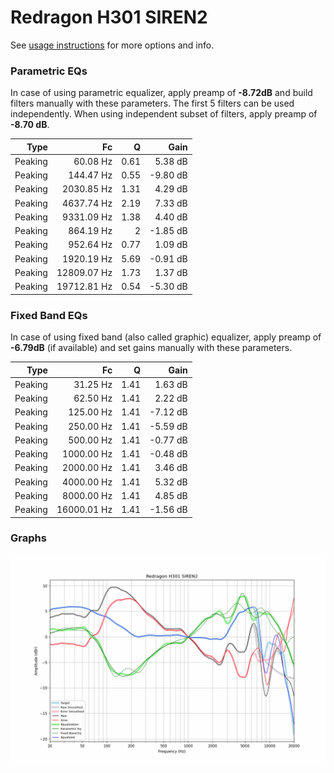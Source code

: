 # Redragon H301 SIREN2
See [usage instructions](https://github.com/jaakkopasanen/AutoEq#usage) for more options and info.

### Parametric EQs
In case of using parametric equalizer, apply preamp of **-8.72dB** and build filters manually
with these parameters. The first 5 filters can be used independently.
When using independent subset of filters, apply preamp of **-8.70 dB**.

| Type    | Fc          |    Q | Gain     |
|--------:|------------:|-----:|---------:|
| Peaking | 60.08 Hz    | 0.61 | 5.38 dB  |
| Peaking | 144.47 Hz   | 0.55 | -9.80 dB |
| Peaking | 2030.85 Hz  | 1.31 | 4.29 dB  |
| Peaking | 4637.74 Hz  | 2.19 | 7.33 dB  |
| Peaking | 9331.09 Hz  | 1.38 | 4.40 dB  |
| Peaking | 864.19 Hz   | 2    | -1.85 dB |
| Peaking | 952.64 Hz   | 0.77 | 1.09 dB  |
| Peaking | 1920.19 Hz  | 5.69 | -0.91 dB |
| Peaking | 12809.07 Hz | 1.73 | 1.37 dB  |
| Peaking | 19712.81 Hz | 0.54 | -5.30 dB |

### Fixed Band EQs
In case of using fixed band (also called graphic) equalizer, apply preamp of **-6.79dB**
(if available) and set gains manually with these parameters.

| Type    | Fc          |    Q | Gain     |
|--------:|------------:|-----:|---------:|
| Peaking | 31.25 Hz    | 1.41 | 1.63 dB  |
| Peaking | 62.50 Hz    | 1.41 | 2.22 dB  |
| Peaking | 125.00 Hz   | 1.41 | -7.12 dB |
| Peaking | 250.00 Hz   | 1.41 | -5.59 dB |
| Peaking | 500.00 Hz   | 1.41 | -0.77 dB |
| Peaking | 1000.00 Hz  | 1.41 | -0.48 dB |
| Peaking | 2000.00 Hz  | 1.41 | 3.46 dB  |
| Peaking | 4000.00 Hz  | 1.41 | 5.32 dB  |
| Peaking | 8000.00 Hz  | 1.41 | 4.85 dB  |
| Peaking | 16000.01 Hz | 1.41 | -1.56 dB |

### Graphs
![](./Redragon%20H301%20SIREN2.png)